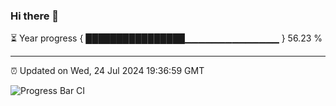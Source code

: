 ### Hi there 👋

⏳ Year progress { ████████████████▁▁▁▁▁▁▁▁▁▁▁▁▁▁ } 56.23 %

---

⏰ Updated on Wed, 24 Jul 2024 19:36:59 GMT

![Progress Bar CI](https://github.com/IshwaranRudhara/GIT-ACTION/workflows/Progress%20Bar%20CI/badge.svg)
